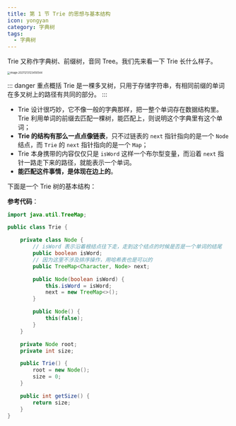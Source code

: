 ```yaml
---
title: 第 1 节 Trie 的思想与基本结构
icon: yongyan
category: 字典树
tags:
  - 字典树
---
```



Trie 又称作字典树、前缀树，音同 Tree。我们先来看一下 Trie 长什么样子。

<img src="https://tva1.sinaimg.cn/large/008i3skNgy1gxc3liurh9j314i0s476o.jpg" alt="image-20211213123450544" style="zoom:40%;" />

::: danger 重点概括
Trie 是一棵多叉树，只用于存储字符串，有相同前缀的单词在多叉树上的路径有共同的部分。
:::


- Trie 设计很巧妙，它不像一般的字典那样，把一整个单词存在数据结构里。Trie 利用单词的前缀去匹配一棵树，能匹配上，则说明这个字典里有这个单词；
- **Trie 的结构有那么一点点像链表**，只不过链表的 `next` 指针指向的是一个 `Node` 结点，而 `Trie` 的 `next` 指针指向的是一个 `Map`；
- Trie 本身携带的内容仅仅只是 `isWord` 这样一个布尔型变量，而沿着 `next` 指针一路走下来的路径，就能表示一个单词。
- **能匹配这件事情，是体现在边上的**。

下面是一个 Trie 树的基本结构：

**参考代码**：

```java
import java.util.TreeMap;

public class Trie {

    private class Node {
        // isWord 表示沿着根结点往下走，走到这个结点的时候是否是一个单词的结尾
        public boolean isWord;
        // 因为这里不涉及排序操作，用哈希表也是可以的
        public TreeMap<Character, Node> next;

        public Node(boolean isWord) {
            this.isWord = isWord;
            next = new TreeMap<>();
        }

        public Node() {
            this(false);
        }
    }

    private Node root;
    private int size;

    public Trie() {
        root = new Node();
        size = 0;
    }

    public int getSize() {
        return size;
    }
}
```


